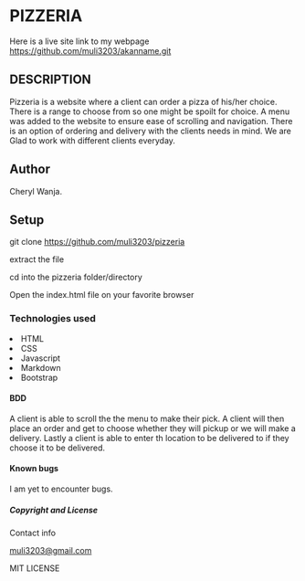 # PIZZERIA

Here is a live site link to my webpage https://github.com/muli3203/akanname.git

## DESCRIPTION

Pizzeria is a website where a client can order a pizza of his/her choice. There is a range to choose from so one might be spoilt for choice. A menu was added to the website to ensure ease of scrolling and navigation.
There is an option of ordering and delivery with the clients needs in mind.
We are Glad to work with different clients everyday.

## Author
 Cheryl Wanja.

## Setup

git clone https://github.com/muli3203/pizzeria

extract the file

cd into the pizzeria folder/directory

Open the index.html file on your favorite browser

### Technologies used
<li>HTML</li>
<li>CSS</li>
<li>Javascript</li>
<li>Markdown</li>
<li>Bootstrap</li>

#### BDD

A client is able to scroll the the menu to make their pick.
A client will then place an order and get to choose whether they will pickup or we will make a delivery.
Lastly a client is able to enter th location to be delivered to if they choose it to be delivered.


#### Known bugs

I am yet to encounter bugs.

##### Copyright and License
 Contact info

 muli3203@gmail.com

 MIT LICENSE


